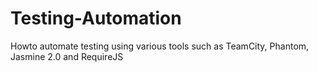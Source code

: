 Testing-Automation
==================

Howto automate testing using various tools such as TeamCity, Phantom, Jasmine 2.0 and RequireJS
